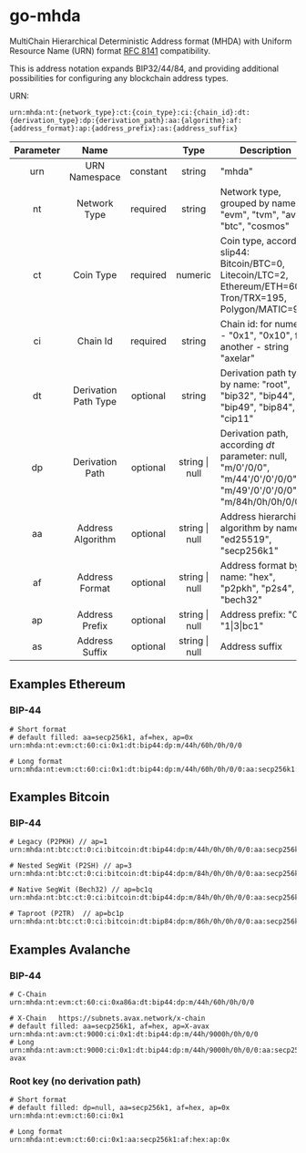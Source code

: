 # go-mhda

MultiChain Hierarchical Deterministic Address format (MHDA) with Uniform Resource Name (URN)
format [RFC 8141](https://datatracker.ietf.org/doc/rfc8141/) compatibility.

This is address notation expands BIP32/44/84, and providing additional possibilities for configuring 
any blockchain address types.

URN:

```
urn:mhda:nt:{network_type}:ct:{coin_type}:ci:{chain_id}:dt:{derivation_type}:dp:{derivation_path}:aa:{algorithm}:af:{address_format}:ap:{address_prefix}:as:{address_suffix}
```

| **Parameter** |       **Name**       |          |    **Type**    | **Description**                                                                                                      |
|:-------------:|:--------------------:|:--------:|:--------------:|----------------------------------------------------------------------------------------------------------------------|
|      urn      |    URN Namespace     | constant |     string     | "mhda"                                                                                                               |
|      nt       |     Network Type     | required |     string     | Network type, grouped by name: "evm", "tvm", "avm", "btc", "cosmos"                                                  |
|      ct       |      Coin Type       | required |    numeric     | Coin type, according slip44: Bitcoin/BTC=0, Litecoin/LTC=2, Ethereum/ETH=60, Tron/TRX=195, Polygon/MATIC=966         |
|      ci       |       Chain Id       | required |     string     | Chain id: for numeric - "0x1", "0x10", for another - string "axelar"                                                 ||
|      dt       | Derivation Path Type | optional |     string     | Derivation path type by name: "root", "bip32", "bip44", "bip49", "bip84", "cip11"                                    |
|      dp       |   Derivation Path    | optional | string \| null | Derivation path, according *dt* parameter: null, "m/0'/0/0", "m/44'/0'/0'/0/0", "m/49'/0'/0'/0/0", "m/84h/0h/0h/0/0" |
|      aa       |  Address Algorithm   | optional | string \| null | Address hierarchical algorithm by name: "ed25519", "secp256k1"                                                       |
|      af       |    Address Format    | optional | string \| null | Address format by name: "hex", "p2pkh", "p2s4", "bech32"                                                             |
|      ap       |    Address Prefix    | optional | string \| null | Address prefix: "0x", "1\|3\|bc1"                                                                                    |
|      as       |    Address Suffix    | optional | string \| null | Address suffix                                                                                                       |

## Examples Ethereum

### BIP-44

```
# Short format
# default filled: aa=secp256k1, af=hex, ap=0x
urn:mhda:nt:evm:ct:60:ci:0x1:dt:bip44:dp:m/44h/60h/0h/0/0

# Long format
urn:mhda:nt:evm:ct:60:ci:0x1:dt:bip44:dp:m/44h/60h/0h/0/0:aa:secp256k1:af:hex:ap:0x
```

## Examples Bitcoin

### BIP-44
```
# Legacy (P2PKH) // ap=1
urn:mhda:nt:btc:ct:0:ci:bitcoin:dt:bip44:dp:m/44h/0h/0h/0/0:aa:secp256k1:af:p2pkh:ap:1

# Nested SegWit (P2SH) // ap=3
urn:mhda:nt:btc:ct:0:ci:bitcoin:dt:bip44:dp:m/84h/0h/0h/0/0:aa:secp256k1:af:p2sh:ap:3

# Native SegWit (Bech32) // ap=bc1q
urn:mhda:nt:btc:ct:0:ci:bitcoin:dt:bip44:dp:m/84h/0h/0h/0/0:aa:secp256k1:af:p2pkh:ap:bc1q

# Taproot (P2TR)  // ap=bc1p
urn:mhda:nt:btc:ct:0:ci:bitcoin:dt:bip84:dp:m/86h/0h/0h/0/0:aa:secp256k1:af:p2pkh:ap:bc1p

```

## Examples Avalanche

### BIP-44

```
# C-Chain
urn:mhda:nt:evm:ct:60:ci:0xa86a:dt:bip44:dp:m/44h/60h/0h/0/0

# X-Chain   https://subnets.avax.network/x-chain
# default filled: aa=secp256k1, af=hex, ap=X-avax
urn:mhda:nt:avm:ct:9000:ci:0x1:dt:bip44:dp:m/44h/9000h/0h/0/0
# Long
urn:mhda:nt:avm:ct:9000:ci:0x1:dt:bip44:dp:m/44h/9000h/0h/0/0:aa:secp256k1:af:hex:ap:X-avax

```

### Root key (no derivation path)

```
# Short format
# default filled: dp=null, aa=secp256k1, af=hex, ap=0x
urn:mhda:nt:evm:ct:60:ci:0x1

# Long format
urn:mhda:nt:evm:ct:60:ci:0x1:aa:secp256k1:af:hex:ap:0x
```
